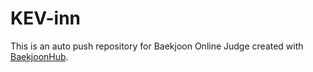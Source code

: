 # KEV-inn
This is an auto push repository for Baekjoon Online Judge created with [BaekjoonHub](https://github.com/BaekjoonHub/BaekjoonHub).
